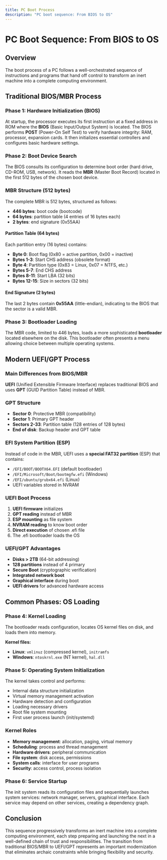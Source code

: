 ```yaml
---
title: PC Boot Process
description: "PC boot sequence: From BIOS to OS"
---
```


# PC Boot Sequence: From BIOS to OS

## Overview

The boot process of a PC follows a well-orchestrated sequence of instructions and programs that hand off control to transform an inert machine into a complete computing environment.

## Traditional BIOS/MBR Process

### Phase 1: Hardware Initialization (BIOS)

At startup, the processor executes its first instruction at a fixed address in ROM where the **BIOS** (Basic Input/Output System) is located. The BIOS performs **POST** (Power-On Self Test) to verify hardware integrity: RAM, processor, expansion cards. It then initializes essential controllers and configures basic hardware settings.

### Phase 2: Boot Device Search

The BIOS consults its configuration to determine boot order (hard drive, CD-ROM, USB, network). It reads the **MBR** (Master Boot Record) located in the first 512 bytes of the chosen boot device.

### MBR Structure (512 bytes)

The complete MBR is 512 bytes, structured as follows:

- **446 bytes**: boot code (bootcode)
- **64 bytes**: partition table (4 entries of 16 bytes each)
- **2 bytes**: end signature (0x55AA)

#### Partition Table (64 bytes)

Each partition entry (16 bytes) contains:
- **Byte 0**: Boot flag (0x80 = active partition, 0x00 = inactive)
- **Bytes 1-3**: Start CHS address (obsolete format)
- **Byte 4**: Partition type (0x83 = Linux, 0x07 = NTFS, etc.)
- **Bytes 5-7**: End CHS address
- **Bytes 8-11**: Start LBA (32 bits)
- **Bytes 12-15**: Size in sectors (32 bits)

#### End Signature (2 bytes)

The last 2 bytes contain **0x55AA** (little-endian), indicating to the BIOS that the sector is a valid MBR.

### Phase 3: Bootloader Loading

The MBR code, limited to 446 bytes, loads a more sophisticated **bootloader** located elsewhere on the disk. This bootloader often presents a menu allowing choice between multiple operating systems.

## Modern UEFI/GPT Process

### Main Differences from BIOS/MBR

**UEFI** (Unified Extensible Firmware Interface) replaces traditional BIOS and uses **GPT** (GUID Partition Table) instead of MBR.

### GPT Structure

- **Sector 0**: Protective MBR (compatibility)
- **Sector 1**: Primary GPT header
- **Sectors 2-33**: Partition table (128 entries of 128 bytes)
- **End of disk**: Backup header and GPT table

### EFI System Partition (ESP)

Instead of code in the MBR, UEFI uses a **special FAT32 partition** (ESP) that contains:
- `/EFI/BOOT/BOOTX64.EFI` (default bootloader)
- `/EFI/Microsoft/Boot/bootmgfw.efi` (Windows)
- `/EFI/ubuntu/grubx64.efi` (Linux)
- UEFI variables stored in NVRAM

### UEFI Boot Process

1. **UEFI firmware** initializes
2. **GPT reading** instead of MBR
3. **ESP mounting** as file system
4. **NVRAM reading** to know boot order
5. **Direct execution** of chosen .efi file
6. The .efi bootloader loads the OS

### UEFI/GPT Advantages

- **Disks > 2TB** (64-bit addressing)
- **128 partitions** instead of 4 primary
- **Secure Boot** (cryptographic verification)
- **Integrated network boot**
- **Graphical interface** during boot
- **UEFI drivers** for advanced hardware access

## Common Phases: OS Loading

### Phase 4: Kernel Loading

The bootloader reads configuration, locates OS kernel files on disk, and loads them into memory.

**Kernel files:**
- **Linux**: `vmlinuz` (compressed kernel), `initramfs`
- **Windows**: `ntoskrnl.exe` (NT kernel), `hal.dll`

### Phase 5: Operating System Initialization

The kernel takes control and performs:
- Internal data structure initialization
- Virtual memory management activation
- Hardware detection and configuration
- Loading necessary drivers
- Root file system mounting
- First user process launch (init/systemd)

### Kernel Roles

- **Memory management**: allocation, paging, virtual memory
- **Scheduling**: process and thread management
- **Hardware drivers**: peripheral communication
- **File system**: disk access, permissions
- **System calls**: interface for user programs
- **Security**: access control, process isolation

### Phase 6: Service Startup

The init system reads its configuration files and sequentially launches system services: network manager, servers, graphical interface. Each service may depend on other services, creating a dependency graph.

## Conclusion

This sequence progressively transforms an inert machine into a complete computing environment, each step preparing and launching the next in a well-defined chain of trust and responsibilities. The transition from traditional BIOS/MBR to UEFI/GPT represents an important modernization that eliminates archaic constraints while bringing flexibility and security.
